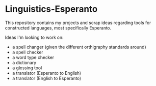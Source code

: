 # Linguistics-Esperanto
This repository contains my projects and scrap ideas regarding tools for constructed languages, most specifically Esperanto.

Ideas I'm looking to work on:
- a spell changer (given the different orthigraphy standards around)
- a spell checker
- a word type checker
- a dictionary
- a glossing tool
- a translator (Esperanto to English)
- a translator (English to Esperanto)
